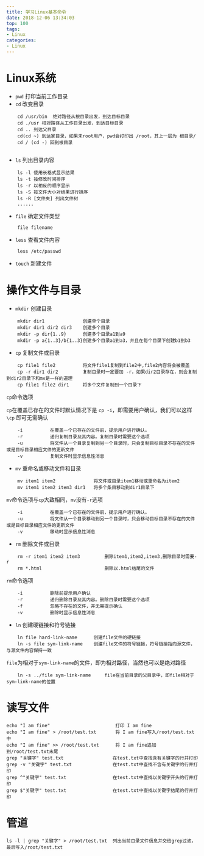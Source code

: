 ```yaml
---
title: 学习Linux基本命令
date: 2018-12-06 13:34:03
top: 100
tags:
- Linux
categories:
- Linux
---
```

# Linux系统
* `pwd` 打印当前工作目录
* `cd` 改变目录
```
    cd /usr/bin  绝对路径从根目录出发，到达目标目录
    cd ./usr 相对路径从工作目录出发，到达目标目录
    cd .. 到达父目录
    cd(cd ~) 到达家目录，如果未root用户，pwd会打印出 /root，其上一层为 根目录/
    cd / (cd -) 回到根目录


```
* `ls` 列出目录内容
```
    ls -l 使用长格式显示结果
    ls -t 按修改时间排序
    ls -r 以相反的顺序显示
    ls -S 按文件大小对结果进行排序
    ls -R [文件夹] 列出文件树
    ......
```
* `file` 确定文件类型
```
    file filename
```
* `less` 查看文件内容
```
    less /etc/passwd
```
* `touch` 新建文件

# 操作文件与目录
* `mkdir` 创建目录
```
    mkdir dir1              创建单个目录
    mkdir dir1 dir2 dir3    创建多个目录
    mkdir -p dir{1..9}      创建多个目录a1到a9
    mkdir -p a{1..3}/b{1..3}创建多个目录a1到a3，并且在每个目录下创建b1到b3
```
* `cp` 复制文件或目录
```
    cp file1 file2          将文件file1复制到file2中,file2内容将会被覆盖
    cp -r dir1 dir2         复制目录时一定要加 -r，如果dir2目录存在，则会复制到dir2目录下和mv是一样的道理
    cp file1 file2 dir1     将多个文件复制到一个目录下
```
`cp`命令选项

`cp`在覆盖已存在的文件时默认情况下是 `cp -i`，即需要用户确认，我们可以这样 `\cp` 即可无需确认
```
    -i          在覆盖一个已存在的文件前，提示用户进行确认。
    -r          递归复制目录及其内容。复制目录时需要这个选项
    -u          将文件从一个目录复制到另一个目录时，只会复制目标目录不存在的文件或是目标目录相应文件的更新文件
    -v          复制文件时显示信息性消息
```
* `mv` 重命名或移动文件和目录
```
    mv item1 item2              将文件或目录item1移动或重命名为item2
    mv item1 item2 item3 dir1   将多个条目移动到dir1目录下
```
`mv`命令选项与`cp`大致相同，`mv`没有`-r`选项
```
    -i          在覆盖一个已存在的文件前，提示用户进行确认。
    -u          将文件从一个目录移动到另一个目录时，只会移动目标目录不存在的文件或是目标目录相应文件的更新文件
    -v          移动时显示信息性消息
```
* `rm` 删除文件或目录
```
    rm -r item1 item2 item3         删除item1,item2,item3,删除目录时需要-r
    rm *.html                       删除以.html结尾的文件
```
`rm`命令选项
```
    -i          删除前提示用户确认
    -r          递归删除目录及其内容。删除目录时需要这个选项
    -f          忽略不存在的文件，并无需提示确认
    -v          删除时显示信息性消息
```
* `ln` 创建硬链接和符号链接
```
    ln file hard-link-name      创建file文件的硬链接
    ln -s file sym-link-name    创建file文件的符号链接，符号链接指向源文件，与源文件内容保持一致
```
`file`为相对于`sym-link-name`的文件，即为相对路径，当然也可以是绝对路径
```
    ln -s ../file sym-link-name     file在当前目录的父目录中，即file相对于sym-link-name的位置
```

# 读写文件
```
echo "I am fine"                        打印 I am fine
echo "I am fine" > /root/test.txt       将 I am fine写入/root/test.txt中
echo "I am fine" >> /root/test.txt      将 I am fine追加到/root/test.txt末尾
grep "关键字" test.txt                  在test.txt中查找含有关键字的行并打印
grep -v "关键字" test.txt               在test.txt中查找不含有关键字的行并打印
grep ^"关键字" test.txt                 在test.txt中查找以关键字开头的行并打印
grep $"关键字" test.txt                 在test.txt中查找以关键字结尾的行并打印
```

# 管道
```
ls -l | grep "关键字" > /root/test.txt  列出当前目录文件信息并交给grep过滤，最后写入/root/test.txt
```